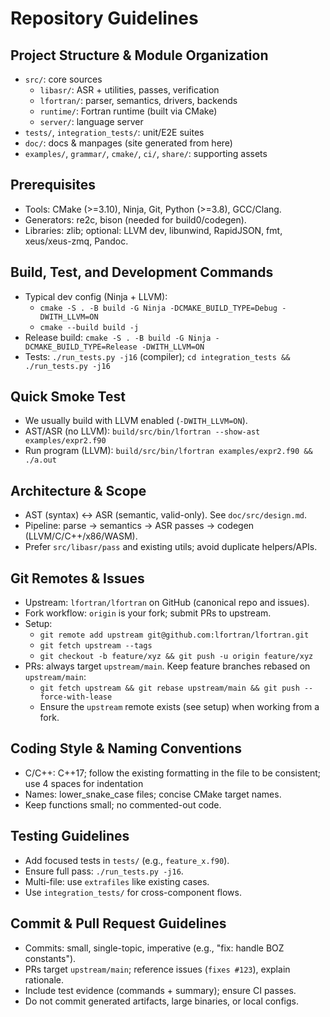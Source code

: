 # Repository Guidelines

## Project Structure & Module Organization
- `src/`: core sources
  - `libasr/`: ASR + utilities, passes, verification
  - `lfortran/`: parser, semantics, drivers, backends
  - `runtime/`: Fortran runtime (built via CMake)
  - `server/`: language server
- `tests/`, `integration_tests/`: unit/E2E suites
- `doc/`: docs & manpages (site generated from here)
- `examples/`, `grammar/`, `cmake/`, `ci/`, `share/`: supporting assets

## Prerequisites
- Tools: CMake (>=3.10), Ninja, Git, Python (>=3.8), GCC/Clang.
- Generators: re2c, bison (needed for build0/codegen).
- Libraries: zlib; optional: LLVM dev, libunwind, RapidJSON, fmt, xeus/xeus-zmq, Pandoc.

## Build, Test, and Development Commands
- Typical dev config (Ninja + LLVM):
  - `cmake -S . -B build -G Ninja -DCMAKE_BUILD_TYPE=Debug -DWITH_LLVM=ON`
  - `cmake --build build -j`
- Release build: `cmake -S . -B build -G Ninja -DCMAKE_BUILD_TYPE=Release -DWITH_LLVM=ON`
- Tests: `./run_tests.py -j16` (compiler); `cd integration_tests && ./run_tests.py -j16`

## Quick Smoke Test
- We usually build with LLVM enabled (`-DWITH_LLVM=ON`).
- AST/ASR (no LLVM): `build/src/bin/lfortran --show-ast examples/expr2.f90`
- Run program (LLVM): `build/src/bin/lfortran examples/expr2.f90 && ./a.out`

## Architecture & Scope
- AST (syntax) ↔ ASR (semantic, valid-only). See `doc/src/design.md`.
- Pipeline: parse → semantics → ASR passes → codegen (LLVM/C/C++/x86/WASM).
- Prefer `src/libasr/pass` and existing utils; avoid duplicate helpers/APIs.

## Git Remotes & Issues
- Upstream: `lfortran/lfortran` on GitHub (canonical repo and issues).
- Fork workflow: `origin` is your fork; submit PRs to upstream.
- Setup:
  - `git remote add upstream git@github.com:lfortran/lfortran.git`
  - `git fetch upstream --tags`
  - `git checkout -b feature/xyz && git push -u origin feature/xyz`
 - PRs: always target `upstream/main`. Keep feature branches rebased on `upstream/main`:
   - `git fetch upstream && git rebase upstream/main && git push --force-with-lease`
   - Ensure the `upstream` remote exists (see setup) when working from a fork.

## Coding Style & Naming Conventions
- C/C++: C++17; follow the existing formatting in the file to be consistent; use 4 spaces for indentation
- Names: lower_snake_case files; concise CMake target names.
- Keep functions small; no commented-out code.

## Testing Guidelines
- Add focused tests in `tests/` (e.g., `feature_x.f90`).
- Ensure full pass: `./run_tests.py -j16`.
- Multi-file: use `extrafiles` like existing cases.
- Use `integration_tests/` for cross-component flows.

## Commit & Pull Request Guidelines
- Commits: small, single-topic, imperative (e.g., "fix: handle BOZ constants").
- PRs target `upstream/main`; reference issues (`fixes #123`), explain rationale.
- Include test evidence (commands + summary); ensure CI passes.
- Do not commit generated artifacts, large binaries, or local configs.
